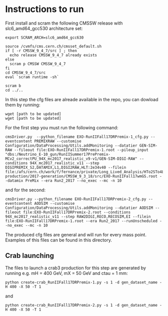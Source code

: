# Instructions to run

First install and scram the following CMSSW release with slc6_amd64_gcc530 architecture set:

```
export SCRAM_ARCH=slc6_amd64_gcc630

source /cvmfs/cms.cern.ch/cmsset_default.sh
if [ -r CMSSW_9_4_7/src ] ; then
  echo release CMSSW_9_4_7 already exists
else
  scram p CMSSW CMSSW_9_4_7
fi
cd CMSSW_9_4_7/src
eval `scram runtime -sh`

scram b
cd ../..
```
In this step the cfg files are alreade available in the repo, you can dowload them by running:
```
wget [path to be updated]
wget [path to be updated]
```


For the first step you must run the following command:
```
cmsDriver.py  --python_filename EXO-RunIIFall17DRPremix-1_cfg.py --eventcontent PREMIXRAW --customise Configuration/DataProcessing/Utils.addMonitoring --datatier GEN-SIM-RAW --fileout file:EXO-RunIIFall17DRPremix-1.root --pileup_input "dbs:/Neutrino_E-10_gun/RunIISummer17PrePremix-MCv2_correctPU_94X_mc2017_realistic_v9-v1/GEN-SIM-DIGI-RAW" --conditions 94X_mc2017_realistic_v11 --step DIGIPREMIX_S2,DATAMIX,L1,DIGI2RAW,HLT:2e34v40 --filein file:/afs/cern.ch/work/f/fernance/private/Long_Lived_Analysis/HTo2STo4L-production/2017-generation/CMSSW_9_3_18/src/EXO-RunIIFall17wmGS.root --datamix PreMix --era Run2_2017 --no_exec --mc -n 10
```

and for the second:
```
cmsDriver.py --python_filename EXO-RunIIFall17DRPremix-2_cfg.py --eventcontent AODSIM --customise Configuration/DataProcessing/Utils.addMonitoring --datatier AODSIM --fileout file:EXO-RunIIFall17DRPremix-2.root --conditions 94X_mc2017_realistic_v11 --step RAW2DIGI,RECO,RECOSIM,EI --filein file:EXO-RunIIFall17DRPremix-1.root --era Run2_2017 --runUnscheduled --no_exec --mc -n 10
```

The produced cfg files are general and will run for every mass point. Examples of this files can be found in this directory.

## Crab launching

The files to launch a crab3 production for this step are generated by running e.g. mH = 400 GeV, mX = 50 GeV and ctau = 1 mm:
```
python create-crab_RunIIFall17DRPremix-1.py -s 1 -d gen_dataset_name -H 400 -X 50 -T 1
```
and
```
python create-crab_RunIIFall17DRPremix-2.py -s 1 -d gen_dataset_name -H 400 -X 50 -T 1
```
